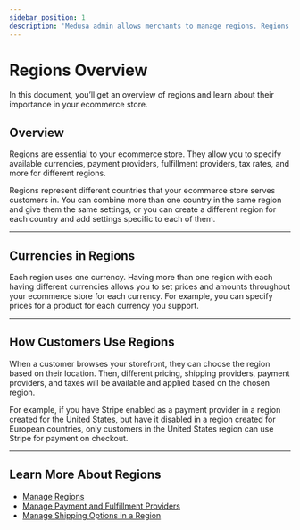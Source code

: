 ```yaml
---
sidebar_position: 1
description: 'Medusa admin allows merchants to manage regions. Regions represent different countries within an ecommerce store.'
---
```


# Regions Overview

In this document, you’ll get an overview of regions and learn about their importance in your ecommerce store.

## Overview

Regions are essential to your ecommerce store. They allow you to specify available currencies, payment providers, fulfillment providers, tax rates, and more for different regions.

Regions represent different countries that your ecommerce store serves customers in. You can combine more than one country in the same region and give them the same settings, or you can create a different region for each country and add settings specific to each of them.

---

## Currencies in Regions

Each region uses one currency. Having more than one region with each having different currencies allows you to set prices and amounts throughout your ecommerce store for each currency. For example, you can specify prices for a product for each currency you support.

---

## How Customers Use Regions

When a customer browses your storefront, they can choose the region based on their location. Then, different pricing, shipping providers, payment providers, and taxes will be available and applied based on the chosen region.

For example, if you have Stripe enabled as a payment provider in a region created for the United States, but have it disabled in a region created for European countries, only customers in the United States region can use Stripe for payment on checkout.

---

## Learn More About Regions

- [Manage Regions](./manage.mdx)
- [Manage Payment and Fulfillment Providers](./providers.mdx)
- [Manage Shipping Options in a Region](./shipping-options.mdx)
